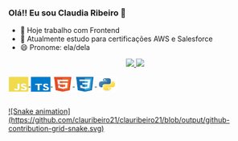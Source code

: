 ### Olá!! Eu sou Claudia Ribeiro 👋

- 🔭 Hoje trabalho com Frontend
- 🌱 Atualmente estudo para certificações AWS e Salesforce
- 😄 Pronome: ela/dela

<div align="center">
  <a href="https://github.com/clauribeiro21">
  <img height="150em" src="https://github-readme-stats.vercel.app/api?username=clauribeiro21&show_icons=true&theme=dracula&include_all_commits=true"/>
  <img height="150em" src="https://github-readme-stats.vercel.app/api/top-langs/?username=clauribeiro21&layout=compact&langs_count=7&theme=dracula"/>
</div>
  
<div style="display: inline_block"><br>
  <img align="center" alt="Claudia-Js" height="30" width="40" src="https://raw.githubusercontent.com/devicons/devicon/master/icons/javascript/javascript-plain.svg">
  <img align="center" alt="Claudia-Ts" height="30" width="40" src="https://raw.githubusercontent.com/devicons/devicon/master/icons/typescript/typescript-plain.svg">
  <img align="center" alt="Claudia-HTML" height="30" width="40" src="https://raw.githubusercontent.com/devicons/devicon/master/icons/html5/html5-original.svg">
  <img align="center" alt="Claudia-CSS" height="30" width="40" src="https://raw.githubusercontent.com/devicons/devicon/master/icons/css3/css3-original.svg">
  <img align="center" alt="Claudia-Python" height="30" width="40" src="https://raw.githubusercontent.com/devicons/devicon/master/icons/python/python-original.svg">  
</div>
  
  ##
  
<div>
   ![Snake animation](https://github.com/clauribeiro21/clauribeiro21/blob/output/github-contribution-grid-snake.svg)
 </div>
